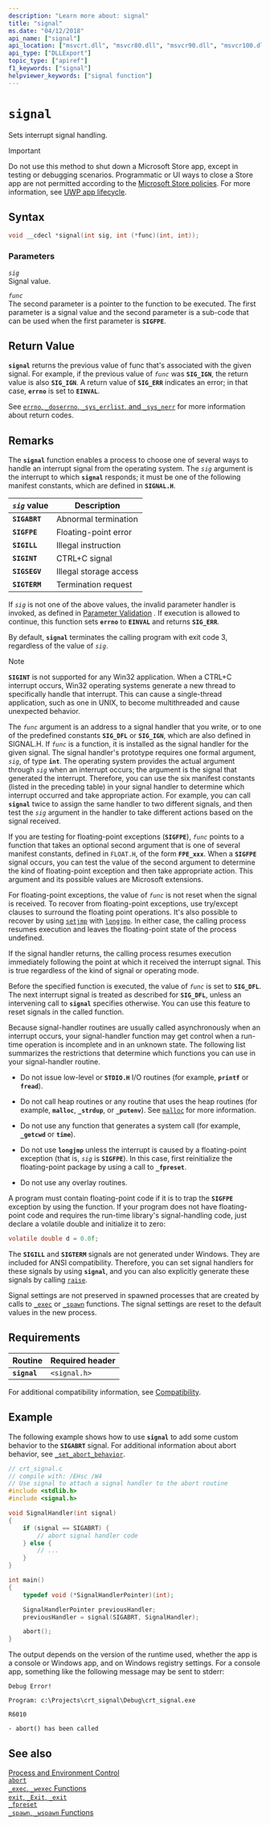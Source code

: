 ```yaml
---
description: "Learn more about: signal"
title: "signal"
ms.date: "04/12/2018"
api_name: ["signal"]
api_location: ["msvcrt.dll", "msvcr80.dll", "msvcr90.dll", "msvcr100.dll", "msvcr100_clr0400.dll", "msvcr110.dll", "msvcr110_clr0400.dll", "msvcr120.dll", "msvcr120_clr0400.dll", "ucrtbase.dll", "api-ms-win-crt-runtime-l1-1-0.dll"]
api_type: ["DLLExport"]
topic_type: ["apiref"]
f1_keywords: ["signal"]
helpviewer_keywords: ["signal function"]
---
```

# `signal`

Sets interrupt signal handling.

> [!IMPORTANT]
> Do not use this method to shut down a Microsoft Store app, except in testing or debugging scenarios. Programmatic or UI ways to close a Store app are not permitted according to the [Microsoft Store policies](/legal/windows/agreements/store-policies). For more information, see [UWP app lifecycle](/windows/uwp/launch-resume/app-lifecycle).

## Syntax

```C
void __cdecl *signal(int sig, int (*func)(int, int));
```

### Parameters

*`sig`*<br/>
Signal value.

*`func`*<br/>
The second parameter is a pointer to the function to be executed. The first parameter is a signal value and the second parameter is a sub-code that can be used when the first parameter is **`SIGFPE`**.

## Return Value

**`signal`** returns the previous value of func that's associated with the given signal. For example, if the previous value of *`func`* was **`SIG_IGN`**, the return value is also **`SIG_IGN`**. A return value of **`SIG_ERR`** indicates an error; in that case, **`errno`** is set to **`EINVAL`**.

See [`errno`, `_doserrno`, `_sys_errlist`, and `_sys_nerr`](../../c-runtime-library/errno-doserrno-sys-errlist-and-sys-nerr.md) for more information about return codes.

## Remarks

The **`signal`** function enables a process to choose one of several ways to handle an interrupt signal from the operating system. The *`sig`* argument is the interrupt to which **`signal`** responds; it must be one of the following manifest constants, which are defined in **`SIGNAL.H`**.

|*`sig`* value|Description|
|-----------------|-----------------|
|**`SIGABRT`**|Abnormal termination|
|**`SIGFPE`**|Floating-point error|
|**`SIGILL`**|Illegal instruction|
|**`SIGINT`**|CTRL+C signal|
|**`SIGSEGV`**|Illegal storage access|
|**`SIGTERM`**|Termination request|

If *`sig`* is not one of the above values, the invalid parameter handler is invoked, as defined in [Parameter Validation](../../c-runtime-library/parameter-validation.md) . If execution is allowed to continue, this function sets **`errno`** to **`EINVAL`** and returns **`SIG_ERR`**.

By default, **`signal`** terminates the calling program with exit code 3, regardless of the value of *`sig`*.

> [!NOTE]
> **`SIGINT`** is not supported for any Win32 application. When a CTRL+C interrupt occurs, Win32 operating systems generate a new thread to specifically handle that interrupt. This can cause a single-thread application, such as one in UNIX, to become multithreaded and cause unexpected behavior.

The *`func`* argument is an address to a signal handler that you write, or to one of the predefined constants **`SIG_DFL`** or **`SIG_IGN`**, which are also defined in SIGNAL.H. If *`func`* is a function, it is installed as the signal handler for the given signal. The signal handler's prototype requires one formal argument, *`sig`*, of type **`int`**. The operating system provides the actual argument through *`sig`* when an interrupt occurs; the argument is the signal that generated the interrupt. Therefore, you can use the six manifest constants (listed in the preceding table) in your signal handler to determine which interrupt occurred and take appropriate action. For example, you can call **`signal`** twice to assign the same handler to two different signals, and then test the *`sig`* argument in the handler to take different actions based on the signal received.

If you are testing for floating-point exceptions (**`SIGFPE`**), *`func`* points to a function that takes an optional second argument that is one of several manifest constants, defined in `FLOAT.H`, of the form **`FPE_xxx`**. When a **`SIGFPE`** signal occurs, you can test the value of the second argument to determine the kind of floating-point exception and then take appropriate action. This argument and its possible values are Microsoft extensions.

For floating-point exceptions, the value of *`func`* is not reset when the signal is received. To recover from floating-point exceptions, use try/except clauses to surround the floating point operations. It's also possible to recover by using [`setjmp`](setjmp.md) with [`longjmp`](longjmp.md). In either case, the calling process resumes execution and leaves the floating-point state of the process undefined.

If the signal handler returns, the calling process resumes execution immediately following the point at which it received the interrupt signal. This is true regardless of the kind of signal or operating mode.

Before the specified function is executed, the value of *`func`* is set to **`SIG_DFL`**. The next interrupt signal is treated as described for **`SIG_DFL`**, unless an intervening call to **`signal`** specifies otherwise. You can use this feature to reset signals in the called function.

Because signal-handler routines are usually called asynchronously when an interrupt occurs, your signal-handler function may get control when a run-time operation is incomplete and in an unknown state. The following list summarizes the restrictions that determine which functions you can use in your signal-handler routine.

- Do not issue low-level or **`STDIO.H`** I/O routines (for example, **`printf`** or **`fread`**).

- Do not call heap routines or any routine that uses the heap routines (for example, **`malloc`**, **`_strdup`**, or **`_putenv`**). See [`malloc`](malloc.md) for more information.

- Do not use any function that generates a system call (for example, **`_getcwd`** or **`time`**).

- Do not use **`longjmp`** unless the interrupt is caused by a floating-point exception (that is, *`sig`* is **`SIGFPE`**). In this case, first reinitialize the floating-point package by using a call to **`_fpreset`**.

- Do not use any overlay routines.

A program must contain floating-point code if it is to trap the **`SIGFPE`** exception by using the function. If your program does not have floating-point code and requires the run-time library's signal-handling code, just declare a volatile double and initialize it to zero:

```C
volatile double d = 0.0f;
```

The **`SIGILL`** and **`SIGTERM`** signals are not generated under Windows. They are included for ANSI compatibility. Therefore, you can set signal handlers for these signals by using **`signal`**, and you can also explicitly generate these signals by calling [`raise`](raise.md).

Signal settings are not preserved in spawned processes that are created by calls to [`_exec`](../../c-runtime-library/exec-wexec-functions.md) or [`_spawn`](../../c-runtime-library/spawn-wspawn-functions.md) functions. The signal settings are reset to the default values in the new process.

## Requirements

|Routine|Required header|
|-------------|---------------------|
|**`signal`**|`<signal.h>`|

For additional compatibility information, see [Compatibility](../../c-runtime-library/compatibility.md).

## Example

The following example shows how to use **`signal`** to add some custom behavior to the **`SIGABRT`** signal. For additional information about abort behavior, see [`_set_abort_behavior`](set-abort-behavior.md).

```C
// crt_signal.c
// compile with: /EHsc /W4
// Use signal to attach a signal handler to the abort routine
#include <stdlib.h>
#include <signal.h>

void SignalHandler(int signal)
{
    if (signal == SIGABRT) {
        // abort signal handler code
    } else {
        // ...
    }
}

int main()
{
    typedef void (*SignalHandlerPointer)(int);

    SignalHandlerPointer previousHandler;
    previousHandler = signal(SIGABRT, SignalHandler);

    abort();
}
```

The output depends on the version of the runtime used, whether the app is a console or Windows app, and on Windows registry settings. For a console app, something like the following message may be sent to stderr:

```Output
Debug Error!

Program: c:\Projects\crt_signal\Debug\crt_signal.exe

R6010

- abort() has been called
```

## See also

[Process and Environment Control](../../c-runtime-library/process-and-environment-control.md)<br/>
[`abort`](abort.md)<br/>
[`_exec`, `_wexec` Functions](../../c-runtime-library/exec-wexec-functions.md)<br/>
[`exit`, `_Exit`, `_exit`](exit-exit-exit.md)<br/>
[`_fpreset`](fpreset.md)<br/>
[`_spawn`, `_wspawn` Functions](../../c-runtime-library/spawn-wspawn-functions.md)<br/>
